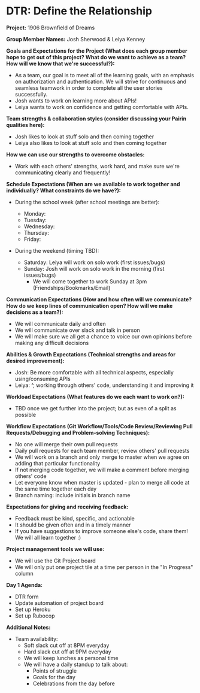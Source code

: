 # DTR: Define the Relationship

**Project:** 1906 Brownfield of Dreams

**Group Member Names:** Josh Sherwood & Leiya Kenney

**Goals and Expectations for the Project (What does each group member hope to get out of this project? What do we want to achieve as a team? How will we know that we're successful?):**
  - As a team, our goal is to meet all of the learning goals, with an emphasis on authorization and authentication. We will strive for continuous and seamless teamwork in order to complete all the user stories successfully.
  - Josh wants to work on learning more about APIs!
  - Leiya wants to work on confidence and getting comfortable with APIs.

**Team strengths & collaboration styles (consider discussing your Pairin qualities here):**
  - Josh likes to look at stuff solo and then coming together
  - Leiya also likes to look at stuff solo and then coming together

**How we can use our strengths to overcome obstacles:**
  - Work with each others' strengths, work hard, and make sure we're communicating clearly and frequently!

**Schedule Expectations (When are we available to work together and individually? What constraints do we have?):**
  - During the school week (after school meetings are better):
    - Monday:
    - Tuesday:
    - Wednesday:
    - Thursday:
    - Friday:

  - During the weekend (timing TBD):
    - Saturday: Leiya will work on solo work (first issues/bugs)
    - Sunday: Josh will work on solo work in the morning (first issues/bugs)
      - We will come together to work Sunday at 3pm (Friendships/Bookmarks/Email)

**Communication Expectations (How and how often will we communicate? How do we keep lines of communication open? How will we make decisions as a team?):**
  - We will communicate daily and often
  - We will communicate over slack and talk in person
  - We will make sure we all get a chance to voice our own opinions before making any difficult decisions

**Abilities & Growth Expectations (Technical strengths and areas for desired improvement):**
  - Josh: Be more comfortable with all technical aspects, especially using/consuming APIs
  - Leiya: ^, working through others' code, understanding it and improving it

**Workload Expectations (What features do we each want to work on?):**
  - TBD once we get further into the project; but as even of a split as possible

**Workflow Expectations (Git Workflow/Tools/Code Review/Reviewing Pull Requests/Debugging and Problem-solving Techniques):**
  - No one will merge their own pull requests
  - Daily pull requests for each team member, review others' pull requests
  - We will work on a branch and only merge to master when we agree on adding that particular functionality
  - If not merging code together, we will make a comment before merging others' code
  - Let everyone know when master is updated - plan to merge all code at the same time together each day
  - Branch naming: include initials in branch name

**Expectations for giving and receiving feedback:**
  - Feedback must be kind, specific, and actionable
  - It should be given often and in a timely manner
  - If you have suggestions to improve someone else's code, share them! We will all learn together :)

**Project management tools we will use:**
  - We will use the Git Project board
  - We will only put one project tile at a time per person in the "In Progress" column

**Day 1 Agenda:**
  - DTR form
  - Update automation of project board
  - Set up Heroku
  - Set up Rubocop

**Additional Notes:**      
  - Team availability:
      - Soft slack cut off at 8PM everyday
      - Hard slack cut off at 9PM everyday
      - We will keep lunches as personal time
      - We will have a daily standup to talk about:
          - Points of struggle
          - Goals for the day
          - Celebrations from the day before

